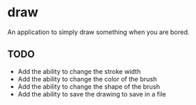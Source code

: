 # draw
An application to simply draw something when you are bored.

## TODO
 - Add the ability to change the stroke width
 - Add the ability to change the color of the brush
 - Add the ability to change the shape of the brush
 - Add the ability to save the drawing to save in a file
